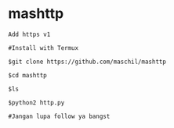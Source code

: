 # mashttp
```Add https v1```

```#Install with Termux```


```$git clone https://github.com/maschil/mashttp```

```$cd mashttp```

```$ls```

```$python2 http.py```


```#Jangan lupa follow ya bangst```
